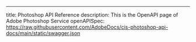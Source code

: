 ---
title: Photoshop API Reference
description: This is the OpenAPI page of Adobe Photoshop Service
openAPISpec: https://raw.githubusercontent.com/AdobeDocs/cis-photoshop-api-docs/main/static/swagger.json
